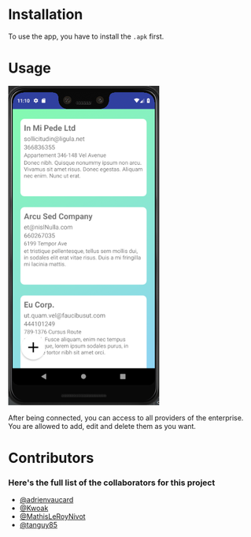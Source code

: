 # Installation

To use the app, you have to install the `.apk` first.

# Usage

![Provider List](img/provider_list.png)

After being connected, you can access to all providers of the enterprise.
You are allowed to add, edit and delete them as you want.



# Contributors 
### Here's the full list of the collaborators for this project
- [@adrienvaucard](https://github.com/adrienvaucard "Go to @adrienvaucard's Github")
- [@Kwoak](https://github.com/Kwoak "Go to @Kwoak's Github")
- [@MathisLeRoyNivot](https://github.com/MathisLeRoyNivot "Go to @MathisLeRoyNivot's Github")
- [@tanguy85](https://github.com/tanguy85 "Go to @tanguy85's Github")




